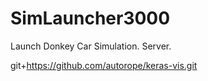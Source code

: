 # SimLauncher3000
Launch Donkey Car Simulation. Server.

git+https://github.com/autorope/keras-vis.git
